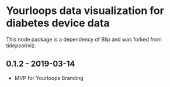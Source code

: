 # Yourloops data visualization for diabetes device data 
This node package is a dependency of Blip and was forked from tidepool/viz.

## 0.1.2 - 2019-03-14
- MVP for Yourloops Branding